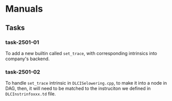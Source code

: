 # Manuals

## Tasks
### task-2501-01
To add a new builtin called `set_trace`, with corresponding intrinsics into company's backend.
### task-2501-02
To handle `set_trace` intrinsic in `DLCISelowering.cpp`, to make it into a node in DAG, then, it will need to be matched to the instruciton we defined in `DLCInstrinfoxxx.td` file.